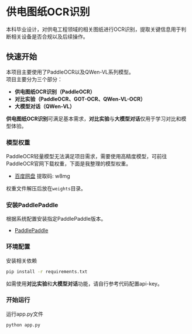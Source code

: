 # 供电图纸OCR识别

本科毕业设计，对供电工程领域的相关图纸进行OCR识别，提取关键信息用于判断相关设备是否合规以及后续操作。

## 快速开始

本项目主要使用了PaddleOCR以及QWen-VL系列模型。  
项目主要分为三个部分：
- **供电图纸OCR识别（PaddleOCR）**
- **对比实验（PaddleOCR、GOT-OCR、QWen-VL-OCR）**
- **大模型对话（QWen-VL）**

**供电图纸OCR识别**可满足基本需求，**对比实验**与**大模型对话**仅用于学习对比和模型体验。

### 模型权重

PaddleOCR轻量模型无法满足项目需求，需要使用高精度模型，可前往PaddleOCR官网下载权重，下面是我整理的模型权重。

- [百度网盘](https://pan.baidu.com/s/1BZWIDFB4O3AsOcLMAAqOfw?pwd=w8mg) 提取码: w8mg

权重文件解压后放在```weights```目录。

### 安装PaddlePaddle
根据系统配置安装指定PaddlePaddle版本。

- [PaddlePaddle](https://www.paddlepaddle.org.cn/install/quick?docurl=/documentation/docs/zh/install/pip/linux-pip.html)

### 环境配置
安装相关依赖
```bash
pip install -r requirements.txt
```
如需使用**对比实验**和**大模型对话**功能，请自行参考代码配置api-key。
### 开始运行
运行app.py文件
```bash
python app.py
```
